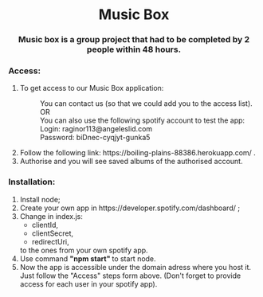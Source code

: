 <h1 align="center"> Music Box </h1>
<h3 align="center"> Music box is a group project that had to be completed by 2 people within 48 hours. </h3> 

<h3 align="left">Access:</h3>
<ol>
    <li> To get access to our Music Box application: </li>
    <dl>
        <dd>You can contact us (so that we could add you to the access list).</dd>
        <dd> OR </dd>
        <dd>You can also use the following spotify account to test the app:</dd>
        <dd>Login: raginor113@angeleslid.com</dd>
        <dd>Password: biDnec-cyqjyt-gunka5</dd>
    </dl>
    <li>Follow the following link: https://boiling-plains-88386.herokuapp.com/ .</li>
    <li>Authorise and you will see saved albums of the authorised account.</li>
</ol>


<h3 align="left">Installation:</h3>
<ol>
<li>Install node; </li>
<li>Create your own app in https://developer.spotify.com/dashboard/ ;</li>
<li>Change in index.js:
    <ul>
    <li>clientId,</li>
	<li>clientSecret,</li>
	<li>redirectUri,</li>
    </ul>
to the ones from your own spotify app.</li>
<li>
    Use command
        <b> "npm start" </b>
    to start node.
</li>
<li>Now the app is accessible under the domain adress where you host it.</li>
Just follow the "Access" steps form above. 
(Don't forget to provide access for each user in your spotify app). 